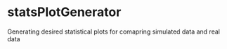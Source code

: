# statsPlotGenerator
Generating desired statistical plots for comapring simulated data and real data

